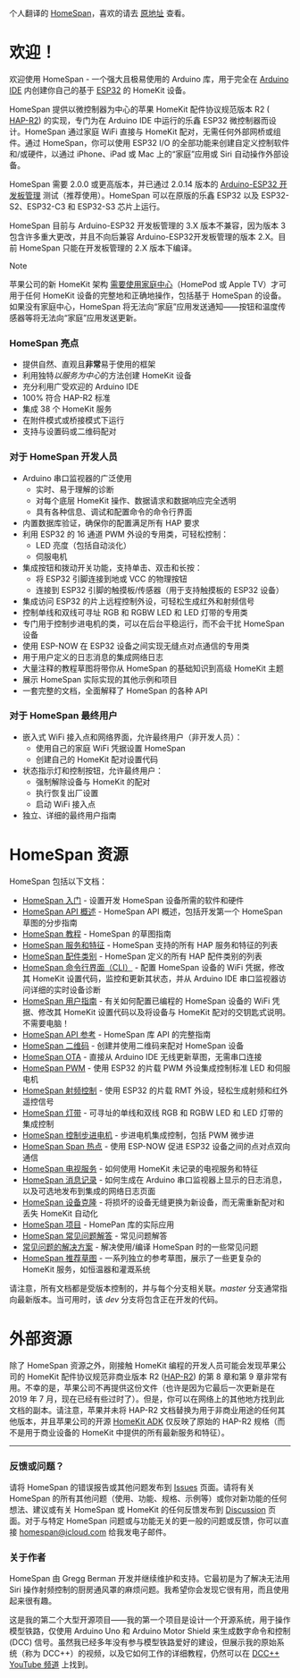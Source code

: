  <!--原文时间：2024.5.31，翻译时间：2024.6.26，校对时间：2024.6.26；文件版本号：1.9.0 -->

个人翻译的 [HomeSpan](https://github.com/HomeSpan/HomeSpan)，喜欢的请去 [原地址](https://github.com/HomeSpan/HomeSpan) 查看。

# 欢迎！


欢迎使用 HomeSpan - 一个强大且极易使用的 Arduino 库，用于完全在 [Arduino IDE](http://www.arduino.cc) 内创建你自己的基于 [ESP32](https://www.espressif.com/en/products/modules/esp32) 的 HomeKit 设备。

HomeSpan 提供以微控制器为中心的苹果 HomeKit 配件协议规范版本 R2 ( [HAP-R2](./HAP-R2.pdf)) 的实现，专门为在 Arduino IDE 中运行的乐鑫 ESP32 微控制器而设计。HomeSpan 通过家庭 WiFi 直接与 HomeKit 配对，无需任何外部网桥或组件。通过 HomeSpan，你可以使用 ESP32 I/O 的全部功能来创建自定义控制软件和/或硬件，以通过 iPhone、iPad 或 Mac 上的“家庭”应用或 Siri 自动操作外部设备。

HomeSpan 需要 2.0.0 或更高版本，并已通过 2.0.14 版本的 [Arduino-ESP32 开发板管理](https://github.com/espressif/arduino-esp32) 测试（推荐使用）。HomeSpan 可以在原版的乐鑫 ESP32 以及 ESP32-S2、ESP32-C3 和 ESP32-S3 芯片上运行。

HomeSpan 目前与 Arduino-ESP32 开发板管理的 3.X 版本不兼容，因为版本 3 包含许多重大更改，并且不向后兼容 Arduino-ESP32开发板管理的版本 2.X。目前 HomeSpan 只能在开发板管理的 2.X 版本下编译。

> [!NOTE] 
苹果公司的新 HomeKit 架构 [需要使用家庭中心](https://support.apple.com/en-us/HT207057)（HomePod 或 Apple TV）才可用于任何 HomeKit 设备的完整地和正确地操作，包括基于 HomeSpan 的设备。如果没有家庭中心，HomeSpan 将无法向“家庭”应用发送通知——按钮和温度传感器等将无法向“家庭”应用发送更新。

### HomeSpan 亮点

* 提供自然、直观且**非常**易于使用的框架
* 利用独特*以服务为中心*的方法创建 HomeKit 设备
* 充分利用广受欢迎的 Arduino IDE
* 100% 符合 HAP-R2 标准
* 集成 38 个 HomeKit 服务
* 在附件模式或桥接模式下运行
* 支持与设置码或二维码配对

### 对于 HomeSpan 开发人员

* Arduino 串口监视器的广泛使用
  * 实时、易于理解的诊断
  * 对每个底层 HomeKit 操作、数据请求和数据响应完全透明
  * 具有各种信息、调试和配置命令的命令行界面
* 内置数据库验证，确保你的配置满足所有 HAP 要求
* 利用 ESP32 的 16 通道 PWM 外设的专用类，可轻松控制：
  * LED 亮度（包括自动淡化）
  * 伺服电机
* 集成按钮和拨动开关功能，支持单击、双击和长按：
  * 将 ESP32 引脚连接到地或 VCC 的物理按钮
  * 连接到 ESP32 引脚的触摸板/传感器（用于支持触摸板的 ESP32 设备）
* 集成访问 ESP32 的片上远程控制外设，可轻松生成红外和射频信号
* 控制单线和双线可寻址 RGB 和 RGBW LED 和 LED 灯带的专用类
* 专门用于控制步进电机的类，可以在后台平稳运行，而不会干扰 HomeSpan 设备
* 使用 ESP-NOW 在 ESP32 设备之间实现无缝点对点通信的专用类
* 用于用户定义的日志消息的集成网络日志
* 大量注释的教程草图将带你从 HomeSpan 的基础知识到高级 HomeKit 主题
* 展示 HomeSpan 实际实现的其他示例和项目
* 一套完整的文档，全面解释了 HomeSpan 的各种 API 

### 对于 HomeSpan 最终用户

* 嵌入式 WiFi 接入点和网络界面，允许最终用户（非开发人员）：
  * 使用自己的家庭 WiFi 凭据设置 HomeSpan
  * 创建自己的 HomeKit 配对设置代码
* 状态指示灯和控制按钮，允许最终用户：
  * 强制解除设备与 HomeKit 的配对
  * 执行恢复出厂设置
  * 启动 WiFi 接入点
* 独立、详细的最终用户指南

# HomeSpan 资源<a name="resources"></a>

HomeSpan 包括以下文档：

* [HomeSpan 入门](docs/GettingStarted.md) - 设置开发 HomeSpan 设备所需的软件和硬件
* [HomeSpan API 概述](docs/Overview.md) - HomeSpan API 概述，包括开发第一个 HomeSpan 草图的分步指南
* [HomeSpan 教程](docs/Tutorials.md) - HomeSpan 的草图指南
* [HomeSpan 服务和特征](docs/ServiceList.md) - HomeSpan 支持的所有 HAP 服务和特征的列表
* [HomeSpan 配件类别](docs/Categories.md) - HomeSpan 定义的所有 HAP 配件类别的列表
* [HomeSpan 命令行界面（CLI）](docs/CLI.md) - 配置 HomeSpan 设备的 WiFi 凭据，修改其 HomeKit 设置代码，监控和更新其状态，并从 Arduino IDE 串口监视器访问详细的实时设备诊断
* [HomeSpan 用户指南](docs/UserGuide.md) - 有关如何配置已编程的 HomeSpan 设备的 WiFi 凭据、修改其 HomeKit 设置代码以及将设备与 HomeKit 配对的交钥匙式说明。不需要电脑！
* [HomeSpan API 参考](docs/Reference.md) - HomeSpan 库 API 的完整指南
* [HomeSpan 二维码](docs/QRCodes.md) - 创建并使用二维码来配对 HomeSpan 设备
* [HomeSpan OTA](docs/OTA.md) - 直接从 Arduino IDE 无线更新草图，无需串口连接
* [HomeSpan PWM](docs/PWM.md) - 使用 ESP32 的片载 PWM 外设集成控制标准 LED 和伺服电机
* [HomeSpan 射频控制](docs/RMT.md) - 使用 ESP32 的片载 RMT 外设，轻松生成射频和红外遥控信号
* [HomeSpan 灯带](docs/Pixels.md) - 可寻址的单线和双线 RGB 和 RGBW LED 和 LED 灯带的集成控制
* [HomeSpan 控制步进电机](docs/Stepper.md) - 步进电机集成控制，包括 PWM 微步进
* [HomeSpan Span 热点](docs/NOW.md) - 使用 ESP-NOW 促进 ESP32 设备之间的点对点双向通信
* [HomeSpan 电视服务](docs/TVServices.md) - 如何使用 HomeKit 未记录的电视服务和特征
* [HomeSpan 消息记录](docs/Logging.md) - 如何生成在 Arduino 串口监视器上显示的日志消息，以及可选地发布到集成的网络日志页面
* [HomeSpan 设备克隆](docs/Cloning.md) - 将损坏的设备无缝更换为新设备，而无需重新配对和丢失 HomeKit 自动化
* [HomeSpan 项目](https://github.com/topics/homespan) - HomePan 库的实际应用
* [HomeSpan 常见问题解答](docs/FAQ.md) - 常见问题解答
* [常见问题的解决方案](docs/Solutions.md) - 解决使用/编译 HomeSpan 时的一些常见问题
* [HomeSpan 推荐草图](https://github.com/abackup/HomeSpanReferenceSketches-Chinese) - 一系列独立的参考草图，展示了一些更复杂的 HomeKit 服务，如恒温器和灌溉系统

请注意，所有文档都是受版本控制的，并与每个分支相关联。*master* 分支通常指向最新版本。当可用时，该 *dev* 分支将包含正在开发的代码。

# 外部资源

除了 HomeSpan 资源之外，刚接触 HomeKit 编程的开发人员可能会发现苹果公司的 HomeKit 配件协议规范非商业版本 R2 ([HAP-R2](./HAP-R2.pdf)) 的第 8 章和第 9 章非常有用。不幸的是，苹果公司不再提供这份文件（也许是因为它最后一次更新是在 2019 年 7 月，现在已经有些过时了）。但是，你可以在网络上的其他地方找到此文档的副本。请注意，苹果并未将 HAP-R2 文档替换为用于非商业用途的任何其他版本，并且苹果公司的开源 [HomeKit ADK](https://github.com/apple/HomeKitADK) 仅反映了原始的 HAP-R2 规格（而不是用于商业设备的 HomeKit 中提供的所有最新服务和特征）。

 --- 

### 反馈或问题？

请将 HomeSpan 的错误报告或其他问题发布到 [Issues](https://github.com/HomeSpan/HomeSpan/issues) 页面。请将有关 HomeSpan 的所有其他问题（使用、功能、规格、示例等）或你对新功能的任何想法、建议或有关 HomeSpan 或 HomeKit 的任何反馈发布到 [Discussion](https://github.com/HomeSpan/HomeSpan/discussions) 页面。对于与特定 HomeSpan 问题或与功能无关的更一般的问题或反馈，你可以直接 [homespan@icloud.com](mailto:homespan@icloud.com) 给我发电子邮件。

### 关于作者

HomeSpan 由 Gregg Berman 开发并继续维护和支持。它最初是为了解决无法用 Siri 操作射频控制的厨房通风罩的麻烦问题。我希望你会发现它很有用，而且使用起来很有趣。

这是我的第二个大型开源项目——我的第一个项目是设计一个开源系统，用于操作模型铁路，仅使用 Arduino Uno 和 Arduino Motor Shield 来生成数字命令和控制 (DCC) 信号。虽然我已经多年没有参与模型铁路爱好的建设，但展示我的原始系统（称为 DCC++）的视频，以及它如何工作的详细教程，仍然可以在 [DCC++ YouTube 频道](https://www.youtube.com/@dcc2840/videos) 上找到。
